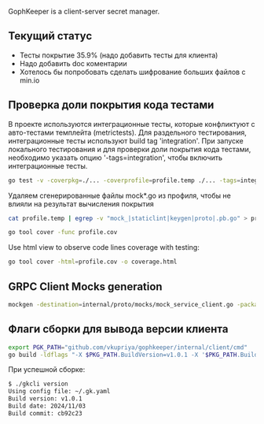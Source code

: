 GophKeeper is a client-server secret manager.


## Текущий статуc

* Тесты покрытие 35.9% (надо добавить тесты для клиента)
* Надо добавить doc коментарии
* Хотелось бы попробовать сделать шифрование больших файлов с min.io

## Проверка доли покрытия кода тестами

В проекте используются интеграционные тесты, которые конфликтуют с авто-тестами темплейта (metrictests). Для раздельного тестирования, интеграционные тесты используют build tag 'integration'. При запуске локального тестирования и для проверки доли покрытия кода тестами, необходимо указать опцию '-tags=integration', чтобы включить интеграционные тесты.

```bash
go test -v -coverpkg=./... -coverprofile=profile.temp ./... -tags=integration
```

Удаляем сгенерированные файлы mock*.go из профиля, чтобы не влияли на результат вычисления покрытия

```bash
cat profile.temp | egrep -v "mock_|staticlint|keygen|proto|.pb.go" > profile.cov

```

```bash
go tool cover -func profile.cov
```

Use html view to observe code lines coverage with testing:

```bash
go tool cover -html=profile.cov -o coverage.html
```

## GRPC Client Mocks generation

```bash
mockgen -destination=internal/proto/mocks/mock_service_client.go -package=mocks -source=internal/proto/service_grpc.pb.go GophKeeperClient
```

## Флаги сборки для вывода версии клиента

```bash
export PGK_PATH="github.com/vkupriya/gophkeeper/internal/client/cmd"
go build -ldflags "-X $PKG_PATH.BuildVersion=v1.0.1 -X '$PKG_PATH.BuildDate=$(date +'%Y/%m/%d')' -X $PKG_PATH.BuildCommit=cb92c23" -o gkcli
```

При успешной сборке:
```bash
$ ./gkcli version
Using config file: ~/.gk.yaml
Build version: v1.0.1
Build date: 2024/11/03
Build commit: cb92c23
```
